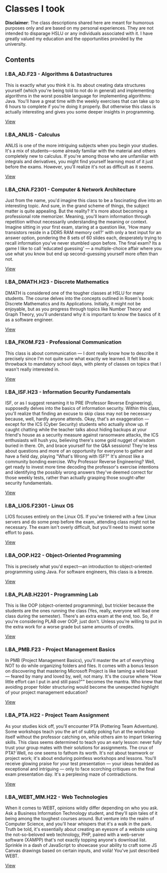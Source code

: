 # Classes I took

**Disclaimer**: The class descriptions shared here are meant for humorous purposes only and are based on my personal experiences. They are not intended to disparage HSLU or any individuals associated with it. I have greatly valued my education and the opportunities provided by the university.

## Contents

### I.BA_AD.F23 - Algorithms & Datastructures

This is exactly what you think it is. Its about creating data structures yourself (which you're being told to not do in general) and implementing algorithms in the worst possible language for implementing algorithms: Java. You'll have a great time with the weekly exercises that can take up to 6 hours to complete if you're doing it properly. But otherwise this class is actually interesting and gives you some deeper insights in programming.

[View](I.BA_AD.F23/)

### I.BA_ANLIS - Calculus

ANLIS is one of the more intriguing subjects when you begin your studies. It's a mix of students—some already familiar with the material and others completely new to calculus. If you're among those who are unfamiliar with integrals and derivatives, you might find yourself learning most of it just before the exams. However, you'll realize it's not as difficult as it seems.

[View](I.BA_ANLIS.H22/)

### I.BA_CNA.F2301 - Computer & Network Architecture

Just from the name, you'd imagine this class to be a fascinating dive into an interesting topic. And sure, in the grand scheme of things, the subject matter is quite appealing. But the reality? It's more about becoming a professional rote memorizer. Meaning, you'll learn information through repetition without necessarily understanding the meaning or context. Imagine sitting in your first exam, staring at a question like, 'How many transistors reside in a DDR5 RAM memory cell?' with only a text input for an answer option, pondering the 8 sets of 60 slides each, desperately trying to recall information you've never stumbled upon before. The final exam? Its a game I like to call 'educated guessing' — a multiple-choice affair where you use what you know but end up second-guessing yourself more often than not.

[View](I.BA_CNA.F2301/)

### I.BA_DMATH.H23 - Discrete Mathematics

DMATH is considered one of the tougher classes at HSLU for many students. The course delves into the concepts outlined in Rosen's book: Discrete Mathematics and its Applications. Initially, it might not be enjoyable, but as you progress through topics like Number Theory and Graph Theory, you'll understand why it is important to know the basics of it as a software engineer.

[View](I.BA_DMATH.H23)

### I.BA_FKOM.F23 - Professional Communication

This class is about communication — I dont really know how to describe it precisely since I'm not quite sure what exactly we learned. It felt like a throwback to mandatory school days, with plenty of classes on topics that I wasn't really interested in.

[View](I.BA_FKOM.F23/)

### I.BA_ISF.H23 - Information Security Fundamentals

ISF, or as I suggest renaming it to PRE (Professor Reverse Engineering), supposedly delves into the basics of information security. Within this class, you'll realize that finding an excuse to skip class may not be necessary because, well, hardly anyone attends. Okay, that's an exaggeration — except for the ICS (Cyber Security) students who actually show up. If caught chatting while the teacher talks about hiding backups at your friend's house as a security measure against ransomware attacks, the ICS enthusiasts will hush you, believing there's some gold nugget of wisdom buried in there. Oh, and brace yourself for the Q&A sessions! They're less about questions and more of an opportunity for everyone to gather and have a field day, playing "What's Wrong with ISF?" It's almost like a community bonding exercise. Why Professor Reverse Engineering? Well, get ready to invest more time decoding the professor's exercise intentions and identifying the possibly wrong answers they've deemed correct for those weekly tests, rather than actually grasping those sought-after security fundamentals.

[View](I.BA_ISF.H23/)

### I.BA_LIOS.F2301 - Linux OS

LIOS focuses entirely on the Linux OS. If you've tinkered with a few Linux servers and do some prep before the exam, attending class might not be necessary. The exam isn't overly difficult, but you'll need to invest some effort to pass.

[View](I.BA_LIOS.F2301/)

### I.BA_OOP.H22 - Object-Oriented Programming

This is precisely what you'd expect—an introduction to object-oriented programming using Java. For software engineers, this class is a breeze.

[View](I.BA_OOP.H22/)

### I.BA_PLAB.H2201 - Programming Lab

This is like OOP (object-oriented programming), but trickier because the students are the ones running the class (Yes, really, everyone will lead one class during the semester). There's an extra exam at the end, too. So, if you're considering PLAB over OOP, just don't. Unless you're willing to put in the extra work for a worse grade but same amounts of credits.

[View](I.BA_PLAB.H2201/)

### I.BA_PMB.F23 - Project Management Basics

In PMB (Project Management Basics), you'll master the art of everything NOT to do while organizing folders and files. It comes with a bonus lesson on discovering that mastering Microsoft Project is like taming a wild beast — feared by many and loved by, well, not many. It's the course where "How little effort can I put in and still pass?"" becomes the mantra. Who knew that avoiding proper folder structuring would become the unexpected highlight of your project management education?

[View](I.BA_PMB.F23/)

### I.BA_PTA.H22 - Project Team Assignment

As your studies kick off, you'll encounter PTA (Pottering Team Adventure). Some workshops teach you the art of subtly poking fun at the workshop itself without the professor catching on, while others aim to impart tinkering skills. This class seems determined to teach you an early lesson: never fully trust your group mates with their solutions for assignments. The crux of PTA? Well, no one seems to fathom its worth. It's not about teamwork or project work; it's about enduring pointless workshops and lessons. You'll receive glowing praise for your test presentation — your ideas heralded as exceptional and intriguing — only to face scorching critiques on the final exam presentation day. It's a perplexing maze of contradictions.

[View](I.BA_PTA.H22/)

### I.BA_WEBT_MM.H22 - Web Technologies

When it comes to WEBT, opinions wildly differ depending on who you ask. Ask a Business Information Technology student, and they'll spin tales of it being among the toughest courses around. But venture into the realm of Computer Science, and you'll hear whispers that it's a walk in the park. Truth be told, it's essentially about creating an eyesore of a website using the not-so-beloved web technology, PHP, paired with a web-server software (XAMPP) that's not exactly topping anyone's download list. Sprinkle in a dash of JavaScript to showcase your ability to craft some JS Canvas drawings based on certain inputs, and voilà! You've just described WEBT.

[View](I.BA_WEBT_MM.H22/)
